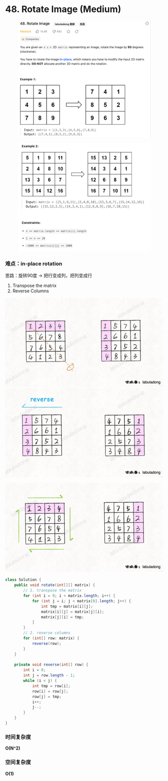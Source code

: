 # 48. Rotate Image (Medium)

<figure><img src="../../../../.gitbook/assets/image (13) (1).png" alt=""><figcaption></figcaption></figure>

<figure><img src="../../../../.gitbook/assets/image (14) (1).png" alt=""><figcaption></figcaption></figure>

### 难点：in-place rotation

思路：旋转90度 -> 把行变成列，把列变成行

1. Transpose the matrix
2. Reverse Columns

![](<../../../../.gitbook/assets/image (49).png>)![](<../../../../.gitbook/assets/image (50).png>)

![](<../../../../.gitbook/assets/image (51).png>)

```java
class Solution {
    public void rotate(int[][] matrix) {
        // 1. transpose the matrix
        for (int i = 0; i < matrix.length; i++) {
            for (int j = i; j < matrix[0].length; j++) {
                int tmp = matrix[i][j];
                matrix[i][j] = matrix[j][i];
                matrix[j][i] = tmp;
            }
        }
        // 2. reverse columns
        for (int[] row: matrix) {
            reverse(row);
        }
    }

    private void reverse(int[] row) {
        int i = 0;
        int j = row.length - 1;
        while (i < j) {
            int tmp = row[i];
            row[i] = row[j];
            row[j] = tmp;
            i++;
            j--;
        }
    }
}
```

### 时间复杂度

**O(N^2)**

### 空间复杂度

**O(1)**&#x20;
